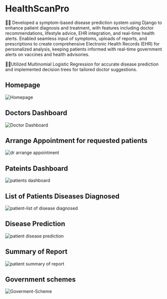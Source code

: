 # HealthScanPro 

👨‍⚕️ Developed a symptom-based disease prediction system using Django to enhance patient diagnosis and treatment, with features including doctor recommendations, lifestyle advice, EHR integration, and real-time health alerts. Enabled seamless input of symptoms, uploads of reports, and prescriptions to create comprehensive Electronic Health Records (EHR) for personalized analysis, keeping patients informed with real-time government alerts on vaccines and health advisories. 

👨‍💻Utilized Multinomial Logistic Regression for accurate disease prediction and implemented decision trees for tailored doctor suggestions.


## Homepage
![Homepage](https://github.com/MAMTA137/HealthScanPro/assets/102024852/e11209dc-d195-4f53-8e49-e7998444c28e)

## Doctors Dashboard
![Doctor Dashboard](https://github.com/MAMTA137/HealthScanPro/assets/102024852/30e178ea-5037-4d42-a634-25745349e712)


## Arrange Appointment for requested patients
![dr  arrange appointment ](https://github.com/MAMTA137/HealthScanPro/assets/102024852/c192376c-1502-4f61-8431-d358bcf5c410)


## Pateints Dashboard
![patients dashboard](https://github.com/MAMTA137/HealthScanPro/assets/102024852/23ad6630-349c-4e1a-b90a-9c960e1d4ff7)


## List of Patients Diseases Diagnosed
![patient-list of disease diagnosed](https://github.com/MAMTA137/HealthScanPro/assets/102024852/073da813-6e40-4dcd-9365-b33daa407beb)


## Disease Prediction
![patient disease prediction](https://github.com/MAMTA137/HealthScanPro/assets/102024852/7ab294ae-ac91-4eff-8de0-786b98d8844f)


## Summary of Report
![patient   summary of report](https://github.com/MAMTA137/HealthScanPro/assets/102024852/7f9230db-e625-4040-af61-b784f655f9c9)


## Government schemes
![Goverment-Scheme](https://github.com/MAMTA137/HealthScanPro/assets/102024852/8f8eb916-8293-403a-84e4-b40d32d0339b)




